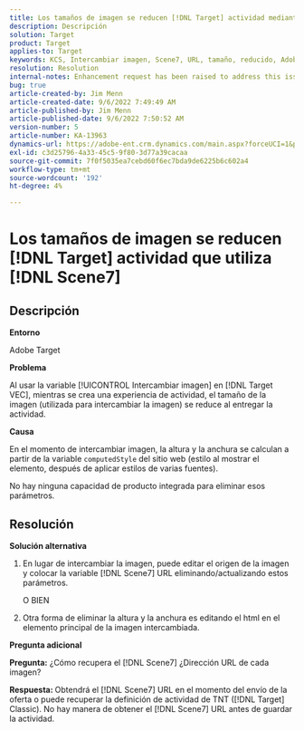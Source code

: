```yaml
---
title: Los tamaños de imagen se reducen [!DNL Target] actividad mediante Scene7
description: Descripción
solution: Target
product: Target
applies-to: Target
keywords: KCS, Intercambiar imagen, Scene7, URL, tamaño, reducido, Adobe Target
resolution: Resolution
internal-notes: Enhancement request has been raised to address this issue permanentaly
bug: true
article-created-by: Jim Menn
article-created-date: 9/6/2022 7:49:49 AM
article-published-by: Jim Menn
article-published-date: 9/6/2022 7:50:52 AM
version-number: 5
article-number: KA-13963
dynamics-url: https://adobe-ent.crm.dynamics.com/main.aspx?forceUCI=1&pagetype=entityrecord&etn=knowledgearticle&id=f88b677b-b82d-ed11-9db1-0022480866ad
exl-id: c3d25796-4a33-45c5-9f80-3d77a39cacaa
source-git-commit: 7f0f5035ea7cebd60f6ec7bda9de6225b6c602a4
workflow-type: tm+mt
source-wordcount: '192'
ht-degree: 4%

---
```


# Los tamaños de imagen se reducen [!DNL Target] actividad que utiliza [!DNL Scene7]

## Descripción

<b>Entorno</b>

Adobe Target

<b>Problema</b>

Al usar la variable [!UICONTROL Intercambiar imagen] en [!DNL Target VEC], mientras se crea una experiencia de actividad, el tamaño de la imagen (utilizada para intercambiar la imagen) se reduce al entregar la actividad.

<b>Causa</b>

En el momento de intercambiar imagen, la altura y la anchura se calculan a partir de la variable `computedStyle` del sitio web (estilo al mostrar el elemento, después de aplicar estilos de varias fuentes).

No hay ninguna capacidad de producto integrada para eliminar esos parámetros.

## Resolución

<b>Solución alternativa</b>

1. En lugar de intercambiar la imagen, puede editar el origen de la imagen y colocar la variable [!DNL Scene7] URL eliminando/actualizando estos parámetros.

   O BIEN

1. Otra forma de eliminar la altura y la anchura es editando el html en el elemento principal de la imagen intercambiada.

<b>Pregunta adicional</b>

<b>Pregunta:</b> ¿Cómo recupera el [!DNL Scene7] ¿Dirección URL de cada imagen? 

<b>Respuesta: </b>Obtendrá el [!DNL Scene7] URL en el momento del envío de la oferta o puede recuperar la definición de actividad de TNT ([!DNL Target] Classic). No hay manera de obtener el [!DNL Scene7] URL antes de guardar la actividad.

